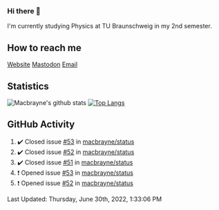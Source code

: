 ### Hi there 👋
I'm currently studying Physics at TU Braunschweig in my 2nd semester.

## How to reach me
[Website](https://macbrayne.de)
[Mastodon](https://norden.social/@florentin)
[Email](mailto:hello@macbrayne.de)

## Statistics
![Macbrayne's github stats](https://github-readme-stats.vercel.app/api?username=macbrayne&count_private=true&show_icons=true&hide_rank=true&custom_title=macbrayne's%20GitHub%20Stats)
[![Top Langs](https://github-readme-stats.vercel.app/api/top-langs/?username=macbrayne&exclude_repo=liftron&layout=compact)](https://github.com/anuraghazra/github-readme-stats)
## GitHub Activity

<!--RECENT_ACTIVITY:start-->
1. ✔️ Closed issue [#53](https://github.com/macbrayne/status/issues/53) in [macbrayne/status](https://github.com/macbrayne/status)
2. ✔️ Closed issue [#52](https://github.com/macbrayne/status/issues/52) in [macbrayne/status](https://github.com/macbrayne/status)
3. ✔️ Closed issue [#51](https://github.com/macbrayne/status/issues/51) in [macbrayne/status](https://github.com/macbrayne/status)
4. ❗️ Opened issue [#53](https://github.com/macbrayne/status/issues/53) in [macbrayne/status](https://github.com/macbrayne/status)
5. ❗️ Opened issue [#52](https://github.com/macbrayne/status/issues/52) in [macbrayne/status](https://github.com/macbrayne/status)
<!--RECENT_ACTIVITY:end-->

<!--RECENT_ACTIVITY:last_update-->
Last Updated: Thursday, June 30th, 2022, 1:33:06 PM
<!--RECENT_ACTIVITY:last_update_end-->


<!--
**macbrayne/macbrayne** is a ✨ _special_ ✨ repository because its `README.md` (this file) appears on your GitHub profile.

Here are some ideas to get you started:

- 🔭 I’m currently working on ...
- 🌱 I’m currently learning ...
- 👯 I’m looking to collaborate on ...
- 🤔 I’m looking for help with ...
- 💬 Ask me about ...
- 📫 How to reach me: ...
- 😄 Pronouns: ...
- ⚡ Fun fact: ...
-->
